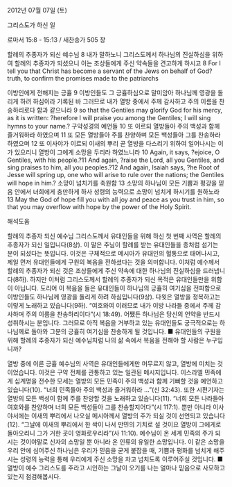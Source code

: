 2012년 07월 07일 (토)

그리스도가 하신 일



로마서 15:8 - 15:13 / 새찬송가 505 장


할례의 추종자가 되신 예수님
8 내가 말하노니 그리스도께서 하나님의 진실하심을 위하여 할례의 추종자가 되셨으니 이는 조상들에게 주신 약속들을 견고하게 하시고
8 For I tell you that Christ has become a servant of the Jews on behalf of God? truth, to confirm the promises made to the patriarchs

이방인에게 전해지는 긍휼
9 이방인들도 그 긍휼하심으로 말미암아 하나님께 영광을 돌리게 하려 하심이라 기록된 바 그러므로 내가 열방 중에서 주께 감사하고 주의 이름을 찬송하리로다 함과 같으니라
9 so that the Gentiles may glorify God for his mercy, as it is written: ?herefore I will praise you among the Gentiles; I will sing hymns to your name.?
구약성경의 예언들
10 또 이르되 열방들아 주의 백성과 함께 즐거워하라 하였으며 11 또 모든 열방들아 주를 찬양하며 모든 백성들아 그를 찬송하라 하였으며 12 또 이사야가 이르되 이새의 뿌리 곧 열방을 다스리기 위하여 일어나시는 이가 있으리니 열방이 그에게 소망을 두리라 하였느니라
10 Again, it says, ?ejoice, O Gentiles, with his people.?11 And again, ?raise the Lord, all you Gentiles, and sing praises to him, all you peoples.?12 And again, Isaiah says, ?he Root of Jesse will spring up, one who will arise to rule over the nations; the Gentiles will hope in him.?
소망이 넘치기를 축원함
13 소망의 하나님이 모든 기쁨과 평강을 믿음 안에서 너희에게 충만하게 하사 성령의 능력으로 소망이 넘치게 하시기를 원하노라
13 May the God of hope fill you with all joy and peace as you trust in him, so that you may overflow with hope by the power of the Holy Spirit.

해석도움





할례의 추종자 되신 예수님  그리스도께서 유대인들을 위해 하신 첫 번째 사역은 할례의 추종자가 되신 일입니다(8상). 이 말은 주님이 할례를 받는 유대인들을 종처럼 섬기는 분이 되셨다는 뜻입니다. 이것은 구체적으로 메시아가 유대인의 혈통으로 태어나시고, 제일 먼저 유대인들에게 구원의 복음을 전하셨다는 것을 의미합니다. 이처럼 예수께서 할례의 추종자가 되신 것은 조상들에게 주신 약속에 대한 하나님의 진실하심을 드러냅니다(8하). 하지만 이처럼 그리스도께서 할례의 추종자가 되신 목적은 유대인들만을 위함이 아닙니다. 도리어 이 복음을 들은 유대인들이 하나님의 긍휼히 여기심을 전파함으로 이방인들도 하나님께 영광을 돌리게 하려 하심입니다(9상). 다윗은 열방을 정복하고는 이렇게 노래하고 있습니다(9하). “여호와여 이러므로 내가 이방 나라들 중에서 주께 감사하며 주의 이름을 찬송하리이다”(시 18:49). 어쨌든 하나님은 당신의 언약을 반드시 성취하시는 분입니다. 그러므로 아직 복음을 거부하고 있는 유대인들도 궁극적으로는 하나님께로 돌아와 그분의 긍휼히 여기심을 찬송하게 될 것입니다.
■ 유대인들의 구원을 위해 할례의 추종자가 되신 예수님처럼 나의 삶 속에서 복음을 전해야 할 사람은 누구입니까?

열방 중에 이른 긍휼  예수님의 사역은 유대인들에게만 머무르지 않고, 열방에 미치는 것이었습니다. 이것은 구약 전체를 관통하고 있는 일관된 메시지입니다. 이스라엘 민족에게 십계명을 전수한 모세는 열방의 모든 민족이 주의 백성과 함께 기뻐할 것을 예언하고 있습니다(10). “너희 민족들아 주의 백성과 즐거워하라 …”(신 32:43). 또한 시편기자는 열방의 모든 백성이 함께 주를 찬양할 것을 노래하고 있습니다(11). “너희 모든 나라들아 여호와를 찬양하며 너희 모든 백성들아 그를 찬송할지어다”(시 117:1). 뿐만 아니라 이사야서에는 이새의 뿌리에서 나오실 메시아께서 열방의 주가 되실 것이 선언되고 있습니다(12). “그날에 이새의 뿌리에서 한 싹이 나서 만민의 기치로 설 것이요 열방이 그에게로 돌아오리니 그가 거한 곳이 영화로우리라”(사 11:10). 예수님이 온 세계 민족의 주가 되시는 것이야말로 신자의 소망일 뿐 아니라 온 인류의 유일한 소망입니다. 이 같은 소망을 우리 안에 심어주신 하나님은 우리가 믿음을 굳게 붙잡을 때, 기쁨과 평화를 넘치게 해주시는 성령의 능력을 통해 우리에게 주신 소망을 차고 넘치도록 이루어주실 것입니다.
■ 열방이 예수 그리스도를 주라고 시인하는 그날이 오기를 나는 얼마나 믿음으로 사모하고 있는지 점검해봅시다.